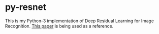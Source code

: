 # py-resnet
This is my Python-3 implementation of Deep Residual Learning for Image Recognition. [This paper](https://arxiv.org/pdf/1512.03385.pdf) is being used as a reference. 
